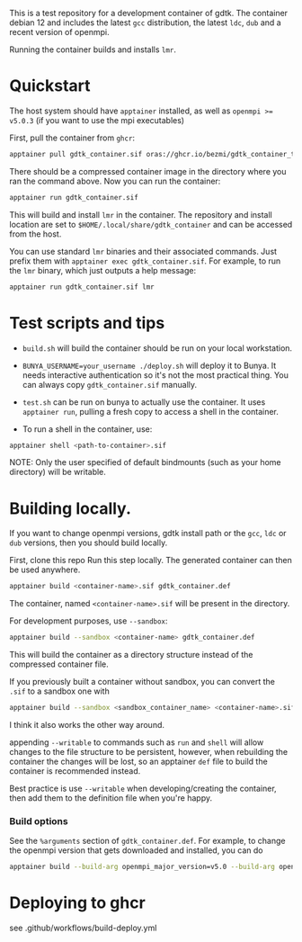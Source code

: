 This is a test repository for a development container of gdtk.
The container debian 12 and includes the latest `gcc` distribution, the latest `ldc`, `dub` and a recent version of openmpi.

Running the container builds and installs `lmr`.

# Quickstart
The host system should have `apptainer` installed, as well as `openmpi >= v5.0.3` (if you want to use the mpi executables)

First, pull the container from `ghcr`:
```sh
apptainer pull gdtk_container.sif oras://ghcr.io/bezmi/gdtk_container_test/gdtk_container_test:latest
```

There should be a compressed container image in the directory where you ran the command above. Now you can run the container:
```sh
apptainer run gdtk_container.sif

```
This will build and install `lmr` in the container.
The repository and install location are set to `$HOME/.local/share/gdtk_container` and can be accessed from the host.

You can use standard `lmr` binaries and their associated commands. Just prefix them with `apptainer exec gdtk_container.sif`.
For example, to run the `lmr` binary, which just outputs a help message:

```sh
apptainer run gdtk_container.sif lmr
```

# Test scripts and tips
- `build.sh` will build the container should be run on your local workstation.
- `BUNYA_USERNAME=your_username ./deploy.sh` will deploy it to Bunya. It needs interactive authentication so it's not the most practical thing. You can always copy `gdtk_container.sif` manually.

- `test.sh` can be run on bunya to actually use the container. It uses `apptainer run`, pulling a fresh copy to access a shell in the container.

- To run a shell in the container, use:
```sh
apptainer shell <path-to-container>.sif
```
NOTE: Only the user specified of default bindmounts (such as your home directory) will be writable.

# Building locally.
If you want to change openmpi versions, gdtk install path or the `gcc`, `ldc` or `dub` versions, then you should build locally.

First, clone this repo
Run this step locally. The generated container can then be used anywhere.
```sh
apptainer build <container-name>.sif gdtk_container.def
```

The container, named `<container-name>.sif` will be present in the directory.

For development purposes, use `--sandbox`:
```sh
apptainer build --sandbox <container-name> gdtk_container.def
```
This will build the container as a directory structure instead of the compressed container file.

If you previously built a container without sandbox, you can convert the `.sif` to a sandbox one with
```sh
apptainer build --sandbox <sandbox_container_name> <container-name>.sif
```
I think it also works the other way around.

appending `--writable` to commands such as `run` and `shell` will allow changes to the file structure to be persistent, however, when rebuilding the container the changes will be lost, so an apptainer `def` file to build the container is recommended instead.

Best practice is use `--writable` when developing/creating the container, then add them to the definition file when you're happy.

### Build options
See the `%arguments` section of `gdtk_container.def`.
For example, to change the openmpi version that gets downloaded and installed, you can do
```sh
apptainer build --build-arg openmpi_major_version=v5.0 --build-arg openmpi_release_name=openmpi-5.0.3 <container-name>.sif gdtk_container.def
```

# Deploying to ghcr
see .github/workflows/build-deploy.yml
